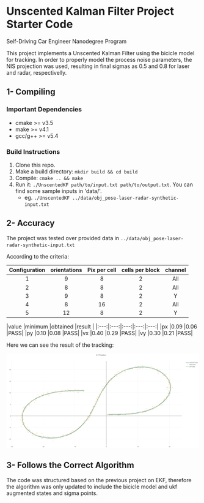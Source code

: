 # Unscented Kalman Filter Project Starter Code
Self-Driving Car Engineer Nanodegree Program

This project implements a Unscented Kalman Filter using the bicicle model for tracking.
In order to properly model the process noise parameters, the NIS projection was used, resulting in final sigmas as 0.5 and 0.8 for laser and radar, respectivelly.


[//]: # (Image References)
[image1]: ./output_images/track.png

## 1-  Compiling

### Important Dependencies

* cmake >= v3.5
* make >= v4.1
* gcc/g++ >= v5.4

### Build Instructions

1. Clone this repo.
2. Make a build directory: `mkdir build && cd build`
3. Compile: `cmake .. && make`
4. Run it: `./UnscentedKF path/to/input.txt path/to/output.txt`. You can find
   some sample inputs in 'data/'.
    - eg. `./UnscentedKF ../data/obj_pose-laser-radar-synthetic-input.txt`
## 2- Accuracy

The project was tested over provided data in `../data/obj_pose-laser-radar-synthetic-input.txt`

According to the criteria:

|Configuration | orientations| Pix per cell|cells per block| channel |
|:---:|:---:|:---:|:---:|:---:|
|1 |9|8|2|All|
|2 |8|8|2|All|
|3 |9|8|2|Y  |
|4 |8|16|2|All|
|5 |12|8|2|Y|


|value |minimum |obtained |result |
|:---:|:---:|:---:|:---:|:---:|
|px |0.09 |0.06 |PASS|
|py |0.10 |0.08 |PASS|
|vx |0.40 |0.29 |PASS|
|vy |0.30 |0.21 |PASS|

Here we can see the result of the tracking:

![alt text][image1]

## 3- Follows the Correct Algorithm

The code was structured based on the previous project on EKF, therefore the algorithm was only updated to include the bicicle model and ukf augmented states and sigma points.
